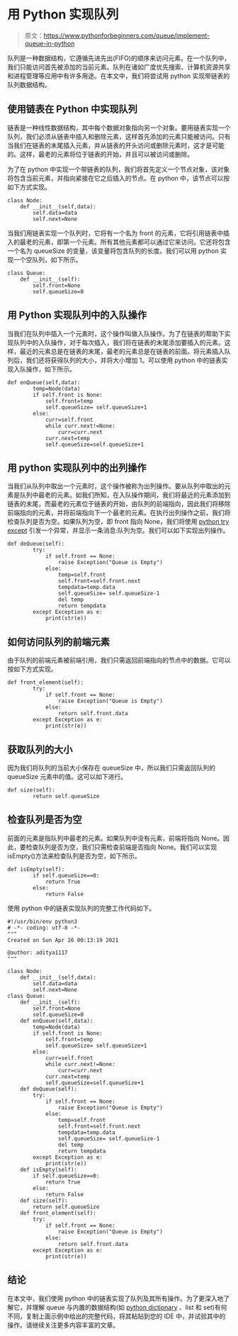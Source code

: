 # 用 Python 实现队列

> 原文：<https://www.pythonforbeginners.com/queue/implement-queue-in-python>

队列是一种数据结构，它遵循先进先出(FIFO)的顺序来访问元素。在一个队列中，我们只能访问首先被添加的当前元素。队列在诸如广度优先搜索、计算机资源共享和进程管理等应用中有许多用途。在本文中，我们将尝试用 python 实现带链表的队列数据结构。

## 使用链表在 Python 中实现队列

链表是一种线性数据结构，其中每个数据对象指向另一个对象。要用链表实现一个队列，我们必须从链表中插入和删除元素，这样首先添加的元素只能被访问。只有当我们在链表的末尾插入元素，并从链表的开头访问或删除元素时，这才是可能的。这样，最老的元素将位于链表的开始，并且可以被访问或删除。

为了在 python 中实现一个带链表的队列，我们将首先定义一个节点对象，该对象将包含当前元素，并指向紧接在它之后插入的节点。在 python 中，该节点可以按如下方式实现。

```
class Node:
    def __init__(self,data):
        self.data=data
        self.next=None
```

当我们用链表实现一个队列时，它将有一个名为 front 的元素，它将引用链表中插入的最老的元素，即第一个元素。所有其他元素都可以通过它来访问。它还将包含一个名为 queueSize 的变量，该变量将包含队列的长度。我们可以用 python 实现一个空队列，如下所示。

```
class Queue:
    def __init__(self):
        self.front=None
        self.queueSize=0
```

## 用 Python 实现队列中的入队操作

当我们在队列中插入一个元素时，这个操作叫做入队操作。为了在链表的帮助下实现队列中的入队操作，对于每次插入，我们将在链表的末尾添加要插入的元素。这样，最近的元素总是在链表的末尾，最老的元素总是在链表的前面。将元素插入队列后，我们还将获得队列的大小，并将大小增加 1。可以使用 python 中的链表实现入队操作，如下所示。

```
def enQueue(self,data):
        temp=Node(data)
        if self.front is None:
            self.front=temp
            self.queueSize= self.queueSize+1
        else:
            curr=self.front
            while curr.next!=None:
                curr=curr.next
            curr.next=temp
            self.queueSize=self.queueSize+1
```

## 用 python 实现队列中的出列操作

当我们从队列中取出一个元素时，这个操作被称为出列操作。要从队列中取出的元素是队列中最老的元素。如我们所知，在入队操作期间，我们将最近的元素添加到链表的末尾，而最老的元素位于链表的开始，由队列的前端指向，因此我们将移除前端指向的元素，并将前端指向下一个最老的元素。在执行出列操作之前，我们将检查队列是否为空。如果队列为空，即 front 指向 None，我们将使用 [python try except](https://www.pythonforbeginners.com/error-handling/python-try-and-except) 引发一个异常，并显示一条消息:队列为空。我们可以如下实现出列操作。

```
def deQueue(self):
        try:
            if self.front == None:
                raise Exception("Queue is Empty")
            else:
                temp=self.front
                self.front=self.front.next
                tempdata=temp.data
                self.queueSize= self.queueSize-1
                del temp
                return tempdata
        except Exception as e:
            print(str(e))
```

## 如何访问队列的前端元素

由于队列的前端元素被前端引用，我们只需返回前端指向的节点中的数据。它可以按如下方式实现。

```
def front_element(self):
        try:
            if self.front == None:
                raise Exception("Queue is Empty")
            else:
                return self.front.data
        except Exception as e:
            print(str(e))
```

## 获取队列的大小

因为我们将队列的当前大小保存在 queueSize 中，所以我们只需返回队列的 queueSize 元素中的值。这可以如下进行。

```
def size(self):
        return self.queueSize
```

## 检查队列是否为空

前面的元素是指队列中最老的元素。如果队列中没有元素，前端将指向 None。因此，要检查队列是否为空，我们只需检查前端是否指向 None。我们可以实现 isEmpty()方法来检查队列是否为空，如下所示。

```
def isEmpty(self):
        if self.queueSize==0:
            return True
        else:
            return False
```

使用 python 中的链表实现队列的完整工作代码如下。

```
#!/usr/bin/env python3
# -*- coding: utf-8 -*-
"""
Created on Sun Apr 26 00:13:19 2021

@author: aditya1117
"""

class Node:
    def __init__(self,data):
        self.data=data
        self.next=None
class Queue:
    def __init__(self):
        self.front=None
        self.queueSize=0
    def enQueue(self,data):
        temp=Node(data)
        if self.front is None:
            self.front=temp
            self.queueSize= self.queueSize+1
        else:
            curr=self.front
            while curr.next!=None:
                curr=curr.next
            curr.next=temp
            self.queueSize=self.queueSize+1
    def deQueue(self):
        try:
            if self.front == None:
                raise Exception("Queue is Empty")
            else:
                temp=self.front
                self.front=self.front.next
                tempdata=temp.data
                self.queueSize= self.queueSize-1
                del temp
                return tempdata
        except Exception as e:
            print(str(e))
    def isEmpty(self):
        if self.queueSize==0:
            return True
        else:
            return False
    def size(self):
        return self.queueSize
    def front_element(self):
        try:
            if self.front == None:
                raise Exception("Queue is Empty")
            else:
                return self.front.data
        except Exception as e:
            print(str(e))
```

## 结论

在本文中，我们使用 python 中的链表实现了队列及其所有操作。为了更深入地了解它，并理解 queue 与内置的数据结构(如 [python dictionary](https://www.pythonforbeginners.com/dictionary/how-to-use-dictionaries-in-python/) 、list 和 set)有何不同，复制上面示例中给出的完整代码，将其粘贴到您的 IDE 中，并试验其中的操作。请继续关注更多内容丰富的文章。